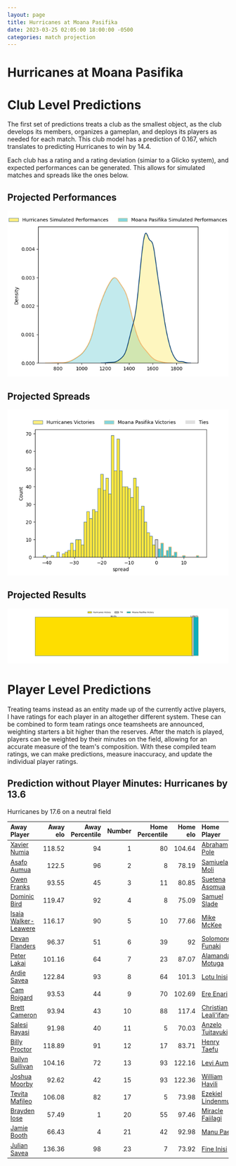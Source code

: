 ```yaml
---  
layout: page  
title: Hurricanes at Moana Pasifika  
date: 2023-03-25 02:05:00 18:00:00 -0500  
categories: match projection  
---
```

# Hurricanes at Moana Pasifika

# Club Level Predictions


The first set of predictions treats a club as the smallest object, as the club develops its members, organizes a gameplan, and deploys its players as needed for each match. This club model has a prediction of 0.167, which translates to predicting Hurricanes to win by 14.4.

Each club has a rating and a rating deviation (simiar to a Glicko system), and expected performances can be generated. This allows for simulated matches and spreads like the ones below.
## Projected Performances


![Projected Performances](plots/performances_2023-03-25-MoanaPasifika-Hurricanes.png)
## Projected Spreads


![Projected Spreads](plots/spreads_2023-03-25-MoanaPasifika-Hurricanes.png)
## Projected Results


![Projected Results](plots/resultbar_2023-03-25-MoanaPasifika-Hurricanes.png)
# Player Level Predictions


Treating teams instead as an entity made up of the currently active players, I have ratings for each player in an altogether different system. These can be combined to form team ratings once teamsheets are announced, weighting starters a bit higher than the reserves. After the match is played, players can be weighted by their minutes on the field, allowing for an accurate measure of the team's composition. With these compiled team ratings, we can make predictions, measure inaccuracy, and update the individual player ratings.
## Prediction without Player Minutes: Hurricanes by 13.6


Hurricanes by 17.6 on a neutral field



| Away Player                                                             |   Away elo |   Away Percentile |   Number |   Home Percentile |   Home elo | Home Player                                                               |
|:------------------------------------------------------------------------|-----------:|------------------:|---------:|------------------:|-----------:|:--------------------------------------------------------------------------|
| [Xavier Numia](..//playerfiles//XavierNumia_cleaned.md)                 |     118.52 |                94 |        1 |                80 |     104.64 | [Abraham Pole](..//playerfiles//AbrahamPole_cleaned.md)                   |
| [Asafo Aumua](..//playerfiles//AsafoAumua_cleaned.md)                   |     122.5  |                96 |        2 |                 8 |      78.19 | [Samiuela Moli](..//playerfiles//SamiuelaMoli_cleaned.md)                 |
| [Owen Franks](..//playerfiles//OwenFranks_cleaned.md)                   |      93.55 |                45 |        3 |                11 |      80.85 | [Suetena Asomua](..//playerfiles//SuetenaAsomua_cleaned.md)               |
| [Dominic Bird](..//playerfiles//DominicBird_cleaned.md)                 |     119.47 |                92 |        4 |                 8 |      75.09 | [Samuel Slade](..//playerfiles//SamuelSlade_cleaned.md)                   |
| [Isaia Walker-Leawere](..//playerfiles//IsaiaWalker-Leawere_cleaned.md) |     116.17 |                90 |        5 |                10 |      77.66 | [Mike McKee](..//playerfiles//MikeMcKee_cleaned.md)                       |
| [Devan Flanders](..//playerfiles//DevanFlanders_cleaned.md)             |      96.37 |                51 |        6 |                39 |      92    | [Solomone Funaki](..//playerfiles//SolomoneFunaki_cleaned.md)             |
| [Peter Lakai](..//playerfiles//PeterLakai_cleaned.md)                   |     101.16 |                64 |        7 |                23 |      87.07 | [Alamanda Motuga](..//playerfiles//AlamandaMotuga_cleaned.md)             |
| [Ardie Savea](..//playerfiles//ArdieSavea_cleaned.md)                   |     122.84 |                93 |        8 |                64 |     101.3  | [Lotu Inisi](..//playerfiles//LotuInisi_cleaned.md)                       |
| [Cam Roigard](..//playerfiles//CamRoigard_cleaned.md)                   |      93.53 |                44 |        9 |                70 |     102.69 | [Ere Enari](..//playerfiles//EreEnari_cleaned.md)                         |
| [Brett Cameron](..//playerfiles//BrettCameron_cleaned.md)               |      93.94 |                43 |       10 |                88 |     117.4  | [Christian Leali'ifano](..//playerfiles//ChristianLeali'ifano_cleaned.md) |
| [Salesi Rayasi](..//playerfiles//SalesiRayasi_cleaned.md)               |      91.98 |                40 |       11 |                 5 |      70.03 | [Anzelo Tuitavuki](..//playerfiles//AnzeloTuitavuki_cleaned.md)           |
| [Billy Proctor](..//playerfiles//BillyProctor_cleaned.md)               |     118.89 |                91 |       12 |                17 |      83.71 | [Henry Taefu](..//playerfiles//HenryTaefu_cleaned.md)                     |
| [Bailyn Sullivan](..//playerfiles//BailynSullivan_cleaned.md)           |     104.16 |                72 |       13 |                93 |     122.16 | [Levi Aumua](..//playerfiles//LeviAumua_cleaned.md)                       |
| [Joshua Moorby](..//playerfiles//JoshuaMoorby_cleaned.md)               |      92.62 |                42 |       15 |                93 |     122.36 | [William Havili](..//playerfiles//WilliamHavili_cleaned.md)               |
| [Tevita Mafileo](..//playerfiles//TevitaMafileo_cleaned.md)             |     106.08 |                82 |       17 |                 5 |      73.98 | [Ezekiel Lindenmuth](..//playerfiles//EzekielLindenmuth_cleaned.md)       |
| [Brayden Iose](..//playerfiles//BraydenIose_cleaned.md)                 |      57.49 |                 1 |       20 |                55 |      97.46 | [Miracle Faiilagi](..//playerfiles//MiracleFaiilagi_cleaned.md)           |
| [Jamie Booth](..//playerfiles//JamieBooth_cleaned.md)                   |      66.43 |                 4 |       21 |                42 |      92.98 | [Manu Paea](..//playerfiles//ManuPaea_cleaned.md)                         |
| [Julian Savea](..//playerfiles//JulianSavea_cleaned.md)                 |     136.36 |                98 |       23 |                 7 |      73.92 | [Fine Inisi](..//playerfiles//FineInisi_cleaned.md)                       |

